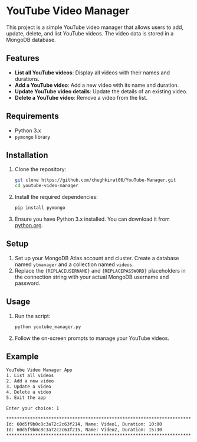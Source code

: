 # YouTube Video Manager

This project is a simple YouTube video manager that allows users to add, update, delete, and list YouTube videos. The video data is stored in a MongoDB database.

## Features

- **List all YouTube videos**: Display all videos with their names and durations.
- **Add a YouTube video**: Add a new video with its name and duration.
- **Update YouTube video details**: Update the details of an existing video.
- **Delete a YouTube video**: Remove a video from the list.

## Requirements

- Python 3.x
- `pymongo` library

## Installation

1. Clone the repository:
    ```bash
    git clone https://github.com/chughkirat06/YouTube-Manager.git
    cd youtube-video-manager
    ```

2. Install the required dependencies:
    ```bash
    pip install pymongo
    ```

3. Ensure you have Python 3.x installed. You can download it from [python.org](https://www.python.org/downloads/).

## Setup

1. Set up your MongoDB Atlas account and cluster. Create a database named `ytmanager` and a collection named `videos`.
2. Replace the `{REPLACEUSERNAME}` and `{REPLACEPASSWORD}` placeholders in the connection string with your actual MongoDB username and password.

## Usage

1. Run the script:
    ```bash
    python youtube_manager.py
    ```

2. Follow the on-screen prompts to manage your YouTube videos.

## Example

```bash
YouTube Video Manager App
1. List all videos
2. Add a new video
3. Update a video
4. Delete a video
5. Exit the app

Enter your choice: 1

**********************************************************************
Id: 60d5f9b0c8c3a72c2c63f214, Name: Video1, Duration: 10:00
Id: 60d5f9b0c8c3a72c2c63f215, Name: Video2, Duration: 15:30
**********************************************************************
